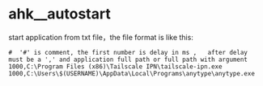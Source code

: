 # ahk__autostart

start application from txt file，the file format is like this:

```
#  '#' is comment, the first number is delay in ms ,   after delay must be a ',' and application full path or full path with argument
1000,C:\Program Files (x86)\Tailscale IPN\tailscale-ipn.exe
1000,C:\Users\$(USERNAME)\AppData\Local\Programs\anytype\anytype.exe
```
